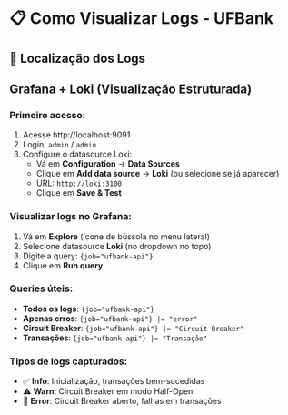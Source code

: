 # 📋 Como Visualizar Logs - UFBank

## 🎯 Localização dos Logs

## Grafana + Loki (Visualização Estruturada)

### Primeiro acesso:
1. Acesse http://localhost:9091
2. Login: `admin` / `admin`
3. Configure o datasource Loki:
   - Vá em **Configuration** → **Data Sources**
   - Clique em **Add data source** → **Loki** (ou selecione se já aparecer)
   - URL: `http://loki:3100`
   - Clique em **Save & Test**

### Visualizar logs no Grafana:
1. Vá em **Explore** (ícone de bússola no menu lateral)
2. Selecione datasource **Loki** (no dropdown no topo)
3. Digite a query: `{job="ufbank-api"}`
4. Clique em **Run query**

### Queries úteis:

- **Todos os logs**: `{job="ufbank-api"}`
- **Apenas erros**: `{job="ufbank-api"} |= "error"`
- **Circuit Breaker**: `{job="ufbank-api"} |= "Circuit Breaker"`
- **Transações**: `{job="ufbank-api"} |= "Transação"`

### Tipos de logs capturados:
- ✅ **Info**: Inicialização, transações bem-sucedidas
- ⚠️ **Warn**: Circuit Breaker em modo Half-Open
- 🔴 **Error**: Circuit Breaker aberto, falhas em transações
